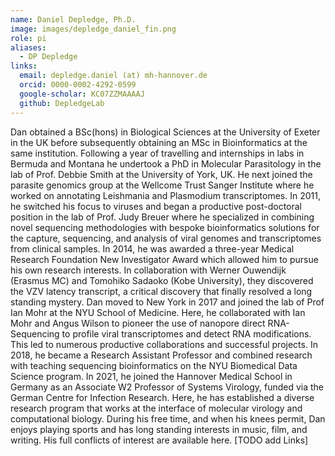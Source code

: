 ```yaml
---
name: Daniel Depledge, Ph.D.
image: images/depledge_daniel_fin.png
role: pi
aliases:
  - DP Depledge
links:
  email: depledge.daniel (at) mh-hannover.de
  orcid: 0000-0002-4292-0599
  google-scholar: KC07ZZMAAAAJ
  github: DepledgeLab
---
```


Dan obtained a BSc(hons) in Biological Sciences at the University of Exeter in the UK before subsequently obtaining an MSc in Bioinformatics at the same institution. Following a year of travelling and internships in labs in Bermuda and Montana he undertook a PhD in Molecular Parasitology in the lab of Prof. Debbie Smith at the University of York, UK. He next joined the parasite genomics group at the Wellcome Trust Sanger Institute where he worked on annotating Leishmania and Plasmodium transcriptomes. In 2011, he switched his focus to viruses and began a productive post-doctoral position in the lab of Prof. Judy Breuer where he specialized in combining novel sequencing methodologies with bespoke bioinformatics solutions for the capture, sequencing, and analysis of viral genomes and transcriptomes from clinical samples. In 2014, he was awarded a three-year Medical Research Foundation New Investigator Award which allowed him to pursue his own research interests. In collaboration with Werner Ouwendijk (Erasmus MC) and Tomohiko Sadaoko (Kobe University), they discovered the VZV latency transcript, a critical discovery that finally resolved a long standing mystery. Dan moved to New York in 2017 and joined the lab of Prof Ian Mohr at the NYU School of Medicine. Here, he collaborated with Ian Mohr and Angus Wilson to pioneer the use of nanopore direct RNA-Sequencing to profile viral transcriptomes and detect RNA modifications. This led to numerous productive collaborations and successful projects. In 2018, he became a Research Assistant Professor and combined research with teaching sequencing bioinformatics on the NYU Biomedical Data Science program. In 2021, he joined the Hannover Medical School in Germany as an Associate W2 Professor of Systems Virology, funded via the German Centre for Infection Research. Here, he has established a diverse research program that works at the interface of molecular virology and computational biology. During his free time, and when his knees permit, Dan enjoys playing sports and has long standing interests in music, film, and writing. His full conflicts of interest are available here.
[TODO add Links]
